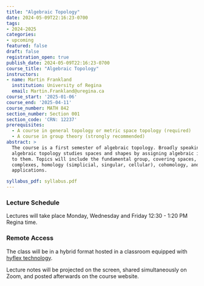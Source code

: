 ```yaml
---
title: "Algebraic Topology"
date: 2024-05-09T22:16:23-0700
tags:
- 2024-2025
categories:
- upcoming
featured: false
draft: false
registration_open: true
publish_date: 2024-05-09T22:16:23-0700
course_title: "Algebraic Topology"
instructors:
- name: Martin Frankland
  institution: University of Regina
  email: Martin.Frankland@uregina.ca
course_start: '2025-01-06'
course_end: '2025-04-11'
course_number: MATH 842
section_number: Section 001
section_code: 'CRN: 12237'
prerequisites:
  - A course in general topology or metric space topology (required)
  - A course in group theory (strongly recommended)
abstract: > 
  The course is a first semester of algebraic topology. Broadly speaking,
  algebraic topology studies spaces and shapes by assigning algebraic invariants
  to them. Topics will include the fundamental group, covering spaces, CW
  complexes, homology (simplicial, singular, cellular), cohomology, and some
  applications.

syllabus_pdf: syllabus.pdf
---
```

### Lecture Schedule

Lectures will take place Monday, Wednesday and Friday 12:30 - 1:20 PM Regina time.

### Remote Access
The class will be in a hybrid format hosted in a classroom equipped with [hyflex
technology](https://www.uregina.ca/is/ctes/help-guides.html).

Lecture notes will be projected on the screen, shared simultaneously on Zoom,
and posted afterwards on the course website.
